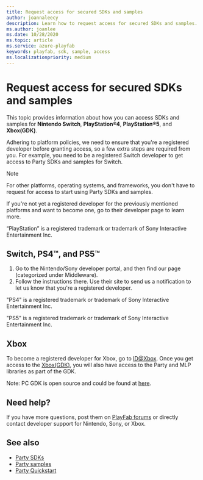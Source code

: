 ```yaml
---
title: Request access for secured SDKs and samples
author: joannaleecy
description: Learn how to request access for secured SDKs and samples.
ms.author: joanlee
ms.date: 10/28/2020
ms.topic: article
ms.service: azure-playfab
keywords: playfab, sdk, sample, access
ms.localizationpriority: medium
---
```


# Request access for secured SDKs and samples

This topic provides information about how you can access SDKs and samples for **Nintendo Switch**, **PlayStation&#174;4**, **PlayStation&#174;5**, and **Xbox(GDK)**.

Adhering to platform policies, we need to ensure that you're a registered developer before granting access, so a few extra steps are required from you. For example, you need to be a registered Switch developer to get access to Party SDKs and samples for Switch.

>[!NOTE]
>For other platforms, operating systems, and frameworks, you don't have to request for access to start using Party SDKs and samples.

If you're not yet a registered developer for the previously mentioned platforms and want to become one, go to their developer page to learn more.

“PlayStation” is a registered trademark or trademark of Sony Interactive Entertainment Inc.


## Switch, PS4&#8482;, and PS5&#8482;

1. Go to the Nintendo/Sony developer portal, and then find our page (categorized under Middleware).
2. Follow the instructions there. Use their site to send us a notification to let us know that you're a registered developer.

"PS4" is a registered trademark or trademark of Sony Interactive Entertainment Inc.

"PS5" is a registered trademark or trademark of Sony Interactive Entertainment Inc.

## Xbox

To become a registered developer for Xbox, go to [ID@Xbox](https://www.xbox.com/Developers/id). Once you get access to the [Xbox(GDK)](https://www.microsoft.com/en-us/software-download/gdk), you will also have access to the Party and MLP libraries as part of the GDK.

Note: PC GDK is open source and could be found at [here](https://aka.ms/gdk).

## Need help?

If you have more questions, post them on [PlayFab forums](https://community.playfab.com/index.html) or directly contact developer support for Nintendo, Sony, or Xbox.

## See also

* [Party SDKs](party-sdks.md)
* [Party samples](party-samples.md)
* [Party Quickstart](quickstart.md)
